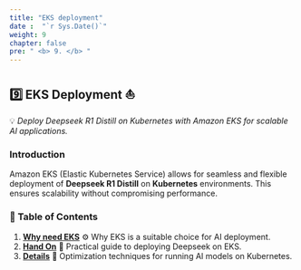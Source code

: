 ```yaml
---
title: "EKS deployment"
date :  "`r Sys.Date()`" 
weight: 9
chapter: false
pre: " <b> 9. </b> "
---
```

## **9️⃣ EKS Deployment** ⛵

💡 *Deploy Deepseek R1 Distill on Kubernetes with Amazon EKS for scalable AI applications.*

### **Introduction**
Amazon EKS (Elastic Kubernetes Service) allows for seamless and flexible deployment of **Deepseek R1 Distill** on **Kubernetes** environments. This ensures scalability without compromising performance.

### **📌 Table of Contents**
1. **[Why need EKS](#why-need-eks)** ⚙️ Why EKS is a suitable choice for AI deployment.
2. **[Hand On](#hand-on)** 🔧 Practical guide to deploying Deepseek on EKS.
3. **[Details](#details)** 📖 Optimization techniques for running AI models on Kubernetes.

